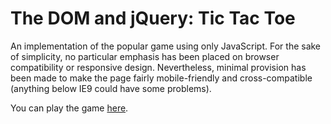 The DOM and jQuery: Tic Tac Toe
===============================

An implementation of the popular game using only JavaScript. For the sake of simplicity, no particular emphasis has been placed on browser compatibility or responsive design. Nevertheless, minimal provision has been made to make the page fairly mobile-friendly and cross-compatible (anything below IE9 could have some problems).

You can play the game [here](http://hqcasanova.github.io/DOM-and-jQuery-basics).
